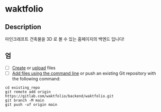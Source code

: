 # waktfolio



## Description

마인크래프트 건축물을 3D 로 볼 수 있는 홈페이지의 백엔드 입니다!

## 엄

- [ ] [Create](https://docs.gitlab.com/ee/user/project/repository/web_editor.html#create-a-file) or [upload](https://docs.gitlab.com/ee/user/project/repository/web_editor.html#upload-a-file) files
- [ ] [Add files using the command line](https://docs.gitlab.com/ee/gitlab-basics/add-file.html#add-a-file-using-the-command-line) or push an existing Git repository with the following command:

```
cd existing_repo
git remote add origin https://gitlab.com/waktfolio/backend/waktfolio.git
git branch -M main
git push -uf origin main
```
